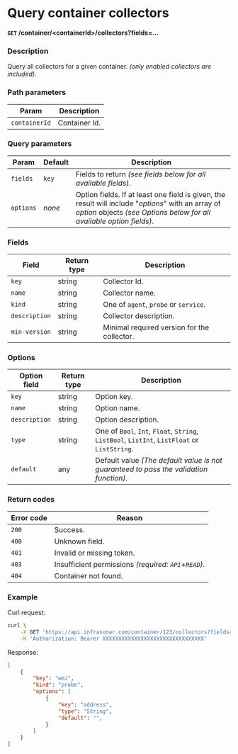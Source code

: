 # Query container collectors
**`GET` /container/<containerId\>/collectors?fields=...**

### Description
Query all collectors for a given container. _(only enabled collectors are included)_.

### Path parameters
Param               | Description
--------------------|-------------
`containerId`       | Container Id.

### Query parameters
Param       | Default   | Description
------------|-----------|-------------
`fields`    | `key`      | Fields to return _(see fields below for all available fields)_.
`options`   | _none_    | Option fields. If at least one field is given, the result will include "_options_" with an array of _option_ objects _(see Options below for all available option fields)_.

### Fields
Field               | Return type       | Description
--------------------|-------------------|-------------
`key`               | string            | Collector Id.
`name`              | string            | Collector name.
`kind`              | string            | One of `agent`, `probe` or `service`.
`description`       | string            | Collector description.
`min-version`       | string            | Minimal required version for the collector.

### Options
Option field     | Return type   | Description
--------------------|---------------|-------------
`key`               | string        | Option key.
`name`              | string        | Option name.
`description`       | string        | Option description.
`type`              | string        | One of `Bool`, `Int`, `Float`, `String`, `ListBool`, `ListInt`, `ListFloat` or `ListString`.
`default`           | any           | Default value _(The default value is not guaranteed to pass the validation function)_.

### Return codes
Error code  | Reason
------------|--------
`200`       | Success.
`400`       | Unknown field.
`401`       | Invalid or missing token.
`403`       | Insufficient permissions _(required: `API`+`READ`)_.
`404`       | Container not found.

### Example
Curl request:
```bash
curl \
    -X GET 'https://api.infrasonar.com/container/123/collectors?fields=key,kind&options=key,type,default' \
    -H 'Authorization: Bearer XXXXXXXXXXXXXXXXXXXXXXXXXXXXXXXX'
```

Response:
```json
[
    {
        "key": "wmi",
        "kind": "probe",
        "options": [
            {
                "key": "address",
                "type": "String",
                "default": "",
            }
        ]
    }
]
```
